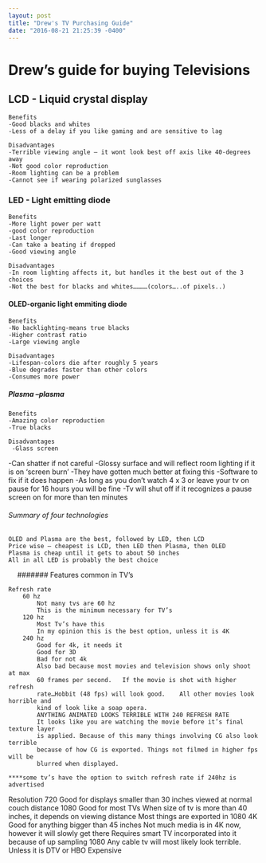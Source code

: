 ```yaml
---
layout: post
title: "Drew's TV Purchasing Guide"
date: "2016-08-21 21:25:39 -0400"
---
```


# Drew’s guide for buying Televisions

## LCD - Liquid crystal display

	Benefits
    -Good blacks and whites
    -Less of a delay if you like gaming and are sensitive to lag

	Disadvantages
    -Terrible viewing angle – it wont look best off axis like 40-degrees away
    -Not good color reproduction
    -Room lighting can be a problem
    -Cannot see if wearing polarized sunglasses


### LED - Light emitting diode

	Benefits
    -More light power per watt
    -good color reproduction
    -Last longer
    -Can take a beating if dropped
    -Good viewing angle

	Disadvantages
    -In room lighting affects it, but handles it the best out of the 3 choices
    -Not the best for blacks and whites…………(colors…..of pixels..)

#### OLED-organic light emmiting diode

	Benefits
    -No backlighting-means true blacks
    -Higher contrast ratio
    -Large viewing angle

	Disadvantages
    -Lifespan-colors die after roughly 5 years
    -Blue degrades faster than other colors
    -Consumes more power

##### Plasma –plasma

	Benefits
    -Amazing color reproduction
    -True blacks

	Disadvantages
	 -Glass screen
   -Can shatter if not careful
   -Glossy surface and will reflect room lighting if it is on ‘screen burn’
   -They have gotten much better at fixing this
   -Software to fix if it does happen
   -As long as you don’t watch 4 x 3 or leave your tv on pause for 16 hours you
   will be fine
   -Tv will shut off if it recognizes a pause screen on for more than ten minutes

###### Summary of four technologies

	OLED and Plasma are the best, followed by LED, then LCD
	Price wise – cheapest is LCD, then LED then Plasma, then OLED
	Plasma is cheap until it gets to about 50 inches
	All in all LED is probably the best choice
 
####### Features common in TV’s

	Refresh rate
		60 hz
			Not many tvs are 60 hz
			This is the minimum necessary for TV’s
		120 hz
			Most Tv’s have this
			In my opinion this is the best option, unless it is 4K
		240 hz
			Good for 4k, it needs it
			Good for 3D
			Bad for not 4k
			Also bad because most movies and television shows only shoot at max
			60 frames per second.	If the movie is shot with higher refresh
			rate…Hobbit (48 fps) will look good.	All other movies look horrible and
			kind of look like a soap opera.
			ANYTHING ANIMATED LOOKS TERRIBLE WITH 240 REFRESH RATE
			It looks like you are watching the movie before it’s final texture layer
			is applied. Because of this many things involving CG also look terrible
			because of how CG is exported. Things not filmed in higher fps will be
			blurred when displayed.

	****some tv’s have the option to switch refresh rate if 240hz is advertised

  Resolution
    720
	   Good for displays smaller than 30 inches viewed at normal couch distance
    1080
	   Good for most TVs
     When size of tv is more than 40 inches, it depends on viewing distance
     Most things are exported in 1080
	  4K
	   Good for anything bigger than 45 inches
     Not much media is in 4K now, however it will slowly get there
     Requires smart TV incorporated into it because of up sampling 1080
     Any cable tv will most likely look terrible. Unless it is DTV or HBO
     Expensive
